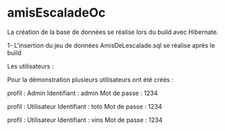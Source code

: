 # amisEscaladeOc

La création de la base de données se réalise lors du build avec Hibernate.

1- L'insertion du jeu de données AmisDeLescalade.sql se réalise après le build

Les utilisateurs :

Pour la démonstration plusieurs utilisateurs ont été créés :

profil : Admin
Identifiant : admin
Mot de passe : 1234

profil : Utilisateur
Identifiant : toto
Mot de passe : 1234

profil : Utilisateur
Identifiant : vins
Mot de passe : 1234

